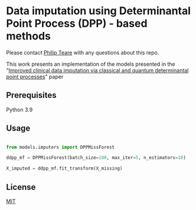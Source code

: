 # Data imputation using Determinantal Point Process (DPP) - based methods

Please contact [Philip Teare](mailto:philip.teare@astrazeneca.com) with any questions about this repo. 

This work presents an implementation of the models presented in the "[Improved clinical data imputation via classical and quantum determinantal point processes](https://arxiv.org/abs/2303.17893)" paper

## Prerequisites

Python 3.9

## Usage

```python

from models.imputers import DPPMissForest

ddpp_mf = DPPMissForest(batch_size=100, max_iter=5, n_estimators=10)

X_imputed = ddpp_mf.fit_transform(X_missing)

```

## License

[MIT](https://choosealicense.com/licenses/mit/)
